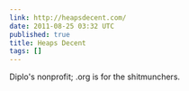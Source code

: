 ```yaml
---
link: http://heapsdecent.com/
date: 2011-08-25 03:32 UTC
published: true
title: Heaps Decent
tags: []
---
```


Diplo's nonprofit; .org is for the shitmunchers.
